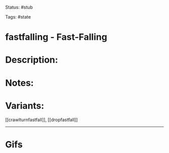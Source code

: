 Status: #stub 

Tags: #state

# fastfalling - Fast-Falling
# Description:


# Notes:


# Variants:
[[crawlturnfastfall]], [[dropfastfall]]

___
# Gifs
